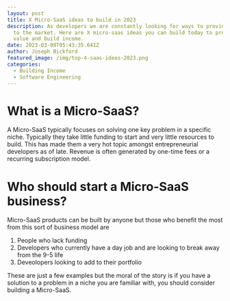```yaml
---
layout: post
title: X Micro-SaaS ideas to build in 2023
description: As developers we are constantly looking for ways to provide value
  to the market. Here are X micro-saas ideas you can build today to provide
  value and build income.
date: 2023-03-08T05:43:35.641Z
author: Joseph Bickford
featured_image: /img/top-4-saas-ideas-2023.png
categories:
  - Building Income
  - Software Engineering
---
```

# W﻿hat is a Micro-SaaS?

A﻿ Micro-SaaS typically focuses on solving one key problem in a specific niche. Typically they take little funding to start and very little resources to build. This has made them a very hot topic amongst entrepreneurial developers as of late. Revenue is often generated by one-time fees or a recurring subscription model.

# W﻿ho should start a Micro-SaaS business?

M﻿icro-SaaS products can be built by anyone but those who benefit the most from this sort of business model are

1. P﻿eople who lack funding
2. D﻿evelopers who currently have a day job and are looking to break away from the 9-5 life
3. D﻿eveolopers looking to add to their portfolio

T﻿hese are just a few examples but the moral of the story is if you have a solution to a problem in a niche you are familiar with, you should consider building a Micro-SaaS.